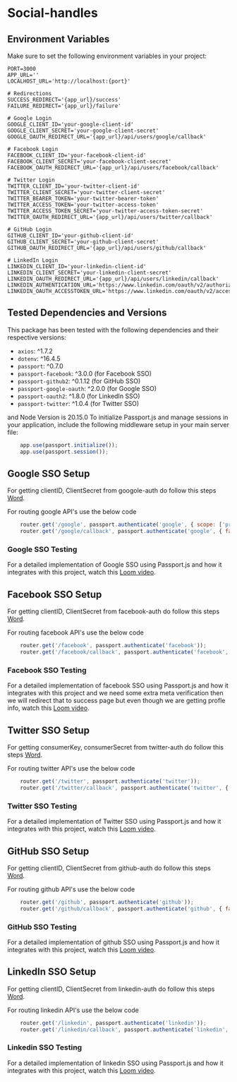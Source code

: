 # Social-handles


## Environment Variables

Make sure to set the following environment variables in your project:

```env
PORT=3000
APP_URL=''
LOCALHOST_URL='http://localhost:{port}'

# Redirections
SUCCESS_REDIRECT='{app_url}/success'
FAILURE_REDIRECT='{app_url}/failure'

# Google Login
GOOGLE_CLIENT_ID='your-google-client-id'
GOOGLE_CLIENT_SECRET='your-google-client-secret'
GOOGLE_OAUTH_REDIRECT_URL='{app_url}/api/users/google/callback'

# Facebook Login
FACEBOOK_CLIENT_ID='your-facebook-client-id'
FACEBOOK_CLIENT_SECRET='your-facebook-client-secret'
FACEBOOK_OAUTH_REDIRECT_URL='{app_url}/api/users/facebook/callback'

# Twitter Login
TWITTER_CLIENT_ID='your-twitter-client-id'
TWITTER_CLIENT_SECRET='your-twitter-client-secret'
TWITTER_BEARER_TOKEN='your-twitter-bearer-token'
TWITTER_ACCESS_TOKEN='your-twitter-access-token'
TWITTER_ACCESS_TOKEN_SECRET='your-twitter-access-token-secret'
TWITTER_OAUTH_REDIRECT_URL='{app_url}/api/users/twitter/callback'

# GitHub Login
GITHUB_CLIENT_ID='your-github-client-id'
GITHUB_CLIENT_SECRET='your-github-client-secret'
GITHUB_OAUTH_REDIRECT_URL='{app_url}/api/users/github/callback'

# LinkedIn Login
LINKEDIN_CLIENT_ID='your-linkedin-client-id'
LINKEDIN_CLIENT_SECRET='your-linkedin-client-secret'
LINKEDIN_OAUTH_REDIRECT_URL='{app_url}/api/users/linkedin/callback'
LINKEDIN_AUTHENTICATION_URL='https://www.linkedin.com/oauth/v2/authorization'
LINKEDIN_OAUTH_ACCESSTOKEN_URL='https://www.linkedin.com/oauth/v2/accessToken'

```

## Tested Dependencies and Versions

This package has been tested with the following dependencies and their respective versions:

- `axios`: ^1.7.2
- `dotenv`: ^16.4.5
- `passport`: ^0.7.0
- `passport-facebook`: ^3.0.0 (for Facebook SSO)
- `passport-github2`: ^0.1.12 (for GitHub SSO)
- `passport-google-oauth`: ^2.0.0 (for Google SSO)
- `passport-oauth2`: ^1.8.0 (for LinkedIn SSO)
- `passport-twitter`: ^1.0.4 (for Twitter SSO)

and Node Version is 20.15.0
To initialize Passport.js and manage sessions in your application, include the following middleware setup in your main server file:

``` javascript
    app.use(passport.initialize());
    app.use(passport.session());
```

## Google SSO Setup
For getting clientID, ClientSecret from googole-auth do follow this steps [Word](https://docs.google.com/document/d/11pSvp4d3AoU8vtu_K4deTDhRpuLT1A9-oDMIi1tnEfY/edit?usp=sharing).

For routing google API's use the below code
``` javascript
    router.get('/google', passport.authenticate('google', { scope: ['profile','email'] }))
    router.get('/google/callback', passport.authenticate('google', { failureRedirect: 'your-failure-page-url' , successRedirect: 'your-success-page-url'}))
```

### Google SSO Testing
For a detailed implementation of Google SSO using Passport.js and how it integrates with this project, watch this [Loom video](https://www.loom.com/share/a1009acba4fb41088cb1b6953101086e?sid=afa9368d-aeab-4f55-8be3-38b18d475153).


## Facebook SSO Setup
For getting clientID, ClientSecret from facebook-auth do follow this steps [Word](https://docs.google.com/document/d/16ha0NfVQhTgXqxBaWwuuf-u9OB__zlZBoHBJHByiWns/edit?usp=sharing).

For routing facebook API's use the below code
``` javascript
    router.get('/facebook', passport.authenticate('facebook'));
    router.get('/facebook/callback', passport.authenticate('facebook', { failureRedirect: 'your-failure-page-url', successRedirect: 'your-success-page-url' }))
```

### Facebook SSO Testing
For a detailed implementation of facebook SSO using Passport.js and how it integrates with this project and we need some extra meta verification then we will redirect that to success page but even though we are getting profle info, watch this [Loom video](https://www.loom.com/share/f911accffe1e44de8a1ea883b059b98f?sid=7456cc84-8204-43d5-a288-8749c685272d).

## Twitter SSO Setup
For getting consumerKey, consumerSecret from twitter-auth do follow this steps [Word](https://docs.google.com/document/d/1OnSMKzncvYBOcaV-XVa2Ki_HI67Y5sSwEW8EBf9il_I/edit?usp=sharing).

For routing twitter API's use the below code
``` javascript
    router.get('/twitter', passport.authenticate('twitter'));
    router.get('/twitter/callback', passport.authenticate('twitter', { failureRedirect: 'your-failure-page-url', successRedirect: 'your-success-page-url' }))
```
### Twitter SSO Testing
For a detailed implementation of Twitter SSO using Passport.js and how it integrates with this project, watch this [Loom video](https://www.loom.com/share/963b4fde9e8e44b49a40f6cfcbb8555e?sid=20fc5544-1ee4-4c56-b728-6ad2acd92984).

## GitHub SSO Setup
For getting clientID, ClientSecret from github-auth do follow this steps [Word](https://docs.google.com/document/d/1OnSMKzncvYBOcaV-XVa2Ki_HI67Y5sSwEW8EBf9il_I/edit?usp=sharing).

For routing github API's use the below code
``` javascript
    router.get('/github', passport.authenticate('github'));
    router.get('/github/callback', passport.authenticate('github', { failureRedirect: 'your-failure-page-url', successRedirect: 'your-success-page-url' }))
```
### GitHub SSO Testing
For a detailed implementation of github SSO using Passport.js and how it integrates with this project, watch this [Loom video](https://www.loom.com/share/8868b65e417d4d56bb6624e745ca257e?sid=14c50fb4-df26-43be-9acd-48276e3eff7b).

## LinkedIn SSO Setup
For getting clientID, ClientSecret from linkedin-auth do follow this steps [Word](https://docs.google.com/document/d/1CuMsLLnlxncqyXC3gQBG1LhMpi2v7vsFnnKtYM4M2Rw/edit?usp=sharing).

For routing linkedin API's use the below code
``` javascript
    router.get('/linkedin', passport.authenticate('linkedin'));
    router.get('/linkedin/callback', passport.authenticate('linkedin', { failureRedirect: 'your-failure-page-url', successRedirect: 'your-success-page-url' }))
```

### Linkedin SSO Testing
For a detailed implementation of linkedin SSO using Passport.js and how it integrates with this project, watch this [Loom video](https://www.loom.com/share/5282215d0de8485fbb9b6539814ff21a?sid=178f7569-1429-4dc9-97b4-e6f80666b4a0).